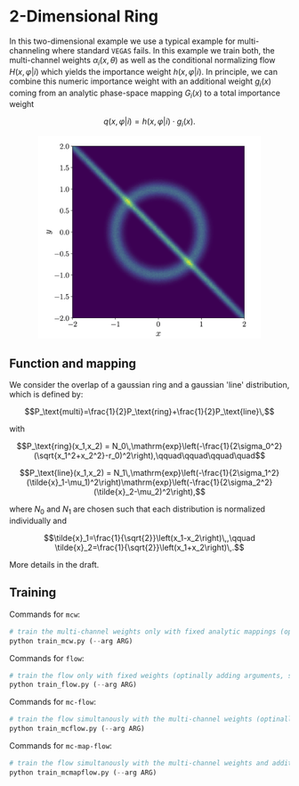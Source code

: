# 2-Dimensional Ring

In this two-dimensional example we use a typical example
for multi-channeling where standard `VEGAS` fails. In this example we train both, the multi-channel weights $\alpha_i(x,\theta)$ 
as well as the conditional normalizing flow $H(x,\varphi\vert i)$ which yields the importance weight $h(x,\varphi\vert i)$. 
In principle, we can combine this numeric importance weight with an additional weight $g_i(x)$ coming from an analytic phase-space mapping
$G_i(x)$ to a total importance weight

$$ q(x,\varphi\vert i) = h(x,\varphi\vert i)\cdot g_i(x).$$

<div align="center">
<img src="circle.png" width="400">
</div>

## Function and mapping

We consider the overlap of a gaussian ring and a gaussian 'line' distribution, which is defined by:

```math
P_\text{multi}=\frac{1}{2}P_\text{ring}+\frac{1}{2}P_\text{line}\,
```

with

```math
P_\text{ring}(x_1,x_2) = N_0\,\mathrm{exp}\left(-\frac{1}{2\sigma_0^2}(\sqrt{x_1^2+x_2^2}-r_0)^2\right),\qquad\qquad\qquad\quad
```
```math
P_\text{line}(x_1,x_2) = N_1\,\mathrm{exp}\left(-\frac{1}{2\sigma_1^2}(\tilde{x}_1-\mu_1)^2\right)\mathrm{exp}\left(-\frac{1}{2\sigma_2^2}(\tilde{x}_2-\mu_2)^2\right),
```

where $N_0$ and $N_1$ are chosen such that each distribution is normalized individually and

```math
\tilde{x}_1=\frac{1}{\sqrt{2}}\left(x_1-x_2\right)\,,\qquad \tilde{x}_2=\frac{1}{\sqrt{2}}\left(x_1+x_2\right)\,.
```

More details in the draft.

## Training

Commands for `mcw`:

```python
# train the multi-channel weights only with fixed analytic mappings (optinally adding arguments, see --help)
python train_mcw.py (--arg ARG)
```

Commands for `flow`:

```python
# train the flow only with fixed weights (optinally adding arguments, see --help)
python train_flow.py (--arg ARG)
```

Commands for `mc-flow`:

```python
# train the flow simultanously with the multi-channel weights (optinally adding arguments, see --help)
python train_mcflow.py (--arg ARG)
```

Commands for `mc-map-flow`:

```python
# train the flow simultanously with the multi-channel weights and additional analytic remappings (optinally adding arguments, see --help)
python train_mcmapflow.py (--arg ARG)
```
   
   
